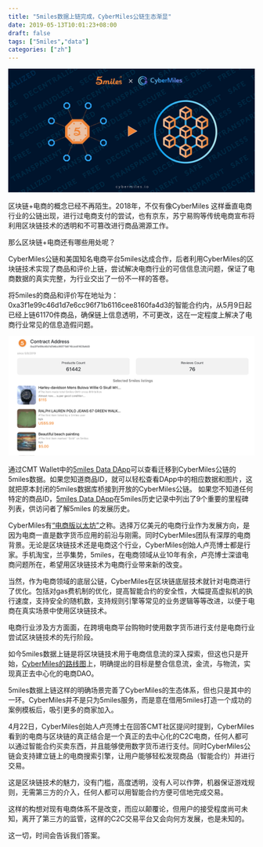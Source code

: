 ```yaml
---
title: "5miles数据上链完成，CyberMiles公链生态渐显"
date: 2019-05-13T10:01:23+08:00
draft: false
tags: ["5miles","data"] 
categories: ["zh"] 
---
```


![](/images/20190513-5milesdata1-01.png)

区块链+电商的概念已经不再陌生。2018年，不仅有像CyberMiles 这样垂直电商行业的公链出现，进行过电商支付的尝试，也有京东，苏宁易购等传统电商宣布将利用区块链技术的透明和不可篡改进行商品溯源工作。

那么区块链+电商还有哪些用处呢？

CyberMiles公链和美国知名电商平台5miles达成合作，后者利用CyberMiles的区块链技术实现了商品和评价上链，尝试解决电商行业的可信信息流问题，保证了电商数据的真实完整，为行业交出了一份不一样的答卷。

将5miles的商品和评价写在地址为：0xa3f1e99c46d1d7e6cc96f71b6116cee8160fa4d3的智能合约内，从5月9日起已经上链61170件商品，确保链上信息透明，不可更改，这在一定程度上解决了电商行业常见的信息造假问题。

![](/images/20190513-5milesdata1-02.png)

通过CMT Wallet中的[5miles Data DApp](https://d5.5mileslab.org/)可以查看迁移到CyberMiles公链的5miles数据。如果您知道商品ID，就可以轻松查看DApp中的相应数据和图片，这就把原本封闭的5miles数据库桥接到开放的CyberMiles公链。 如果您不知道任何特定的商品ID，[5miles Data DApp](https://d5.5mileslab.org/)在5miles历史记录中列出了9个重要的里程碑列表，供访问者了解5miles 的发展历史。

CyberMiles有[“电商版以太坊”](https://cn.technode.com/post/2018-08-22/cybermiles/)之称。选择万亿美元的电商行业作为发展方向，是因为电商一直是数字货币应用的前沿与刚需。同时CyberMiles团队有深厚的电商背景。无论是区块链技术还是电商这个行业，CyberMiles创始人卢亮博士都是行家。手机淘宝，兰亭集势，5miles，在电商领域从业10年有余，卢亮博士深谙电商问题所在，希望用区块链技术为电商行业带来新的改变。

当然，作为电商领域的底层公链，CyberMiles在区块链底层技术就针对电商进行了优化。包括对gas费机制的优化，提高智能合约的安全性，大幅提高虚拟机的执行速度，支持安全的随机数，支持规则引擎等常见的业务逻辑等等改进，以便于电商在真实场景中使用区块链技术。

电商行业涉及方方面面，在跨境电商平台购物时使用数字货币进行支付是电商行业尝试区块链技术的先行阶段。

如今5miles数据上链是将区块链技术用于电商信息流的深入探索，但这也只是开始，[CyberMiles的路线图](https://blog.cybermiles.io/post/20190329-roadmap-zh/)上，明确提出的目标是整合信息流，金流，与物流，实现真正去中心化的电商DAO。

5miles数据上链这样的明确场景完善了CyberMiles的生态体系，但也只是其中的一环。CyberMiles并不是只为5miles服务，而是意在借用5miles打造一个成功的案例模板后，吸引更多的商家加入。

4月22日，CyberMiles创始人卢亮博士在回答CMT社区提问时提到，CyberMiles看到的电商与区块链的真正结合是一个真正的去中心化的C2C电商，任何人都可以通过智能合约买卖东西，并且能够使用数字货币进行支付。同时CyberMiles公链会支持建立链上的电商搜索引擎，让用户能够轻松发现商品（智能合约）并进行交易。

这是区块链技术的魅力，没有门槛，高度透明，没有人可以作弊，机器保证游戏规则，无需第三方的介入，任何人都可以用智能合约方便可信地完成交易。

这样的构想对现有电商体系不是改变，而应以颠覆论，但用户的接受程度尚可未知，离开了第三方的监管，这样的C2C交易平台又会向何方发展，也是未知的。

这一切，时间会告诉我们答案。

